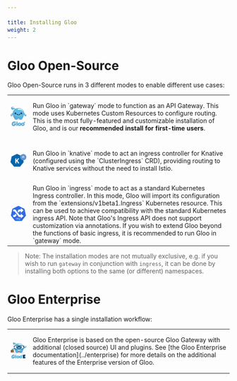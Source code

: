 ```yaml
---

title: Installing Gloo
weight: 2
---
```


# Gloo Open-Source

Gloo Open-Source runs in 3 different modes to enable different use cases:

<dic markdown=1>
<table>
  <tr height="100">
    <td width="10%">
      <a href="gateway"><img src="../img/Gloo-01.png" width="60"/></a>
    </td>
    <td>
     Run Gloo in `gateway` mode to function as an API Gateway. This mode uses Kubernetes Custom Resources to configure routing. This is the most fully-featured and customizable installation of Gloo, and is our <b>recommended install for first-time users</b>.
    </td>
  </tr>
  <tr height="100">
    <td width="10%">
      <a href="knative"><img src="../img/knative.png" width="60"/></a>
    </td>
    <td>
     Run Gloo in `knative` mode to act an ingress controller for Knative (configured using the `ClusterIngress` CRD), providing routing to Knative services without the need to install Istio.
    </td>
  </tr>
  <tr height="100">
    <td width="10%">
      <a href="ingress"><img src="../img/ingress.png" width="60"/></a>
    </td>
    <td>Run Gloo in `ingress` mode to act as a standard Kubernetes Ingress controller. In this mode, Gloo will import
        its configuration from the `extensions/v1beta1.Ingress` Kubernetes resource. This can be used to achieve compatibility with the standard Kubernetes ingress API. Note that Gloo's Ingress API does not support customization via annotations. If you wish to extend Gloo beyond the functions of basic ingress, it is recommended to run Gloo in `gateway` mode.
    </td>
  </tr>
</table>
</div>

> Note: The installation modes are not mutually exclusive, e.g. if you wish to run `gateway` in conjunction with `ingress`, it can be done by installing both options to the same (or different) namespaces.

# Gloo Enterprise

Gloo Enterprise has a single installation workflow:

<dic markdown=1>
<table>
  <tr height="100">
    <td width="10%">
      <a href="enterprise"><img src="../img/gloo-ee.png" width="60"/></a>
    </td>
    <td>
    Gloo Enterprise is based on the open-source Gloo Gateway with additional (closed source) UI and plugins. See [the Gloo Enterprise documentation](../enterprise) for more details on the additional features of the Enterprise version of Gloo.
    </td>
  </tr>
</table>
</div>
